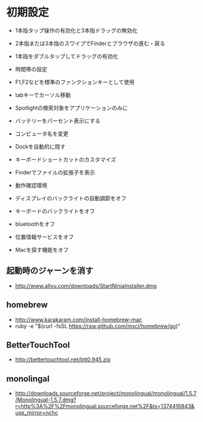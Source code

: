 # 初期設定

* 1本指タップ操作の有効化と3本指ドラッグの無効化
* 2本指または3本指のスワイプでFinderとブラウザの進む・戻る
* 1本指をダブルタップしてドラッグの有効化

* 時間帯の設定
* F1,F2などを標準のファンクションキーとして使用
* tabキーでカーソル移動
* Spotlightの検索対象をアプリケーションのみに
* バッテリーをパーセント表示にする
* コンピュータ名を変更
* Dockを自動的に隠す
* キーボードショートカットのカスタマイズ
* Finderでファイルの拡張子を表示

* 動作確認環境
* ディスプレイのバックライトの自動調節をオフ
* キーボードのバックライトをオフ
* bluetoothをオフ
* 位置情報サービスをオフ
* Macを探す機能をオフ


## 起動時のジャーンを消す

* http://www.allvu.com/downloads/StartNinjaInstaller.dmg

## homebrew

* http://www.karakaram.com/install-homebrew-mac
* ruby -e "$(curl -fsSL https://raw.github.com/mxcl/homebrew/go)"

## BetterTouchTool

* http://bettertouchtool.net/btt0.945.zip


## monolingal

* http://downloads.sourceforge.net/project/monolingual/monolingual/1.5.7/Monolingual-1.5.7.dmg?r=http%3A%2F%2Fmonolingual.sourceforge.net%2F&ts=1374416843&use_mirror=nchc

